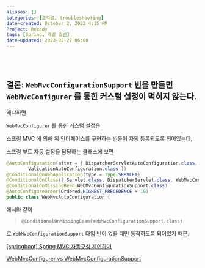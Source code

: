 ```yaml
---
aliases: []
categories: [조각글, troubleshooting]
date-created: October 2, 2022 4:15 PM
Project: Recody
tags: [Spring, 개발 일반]
date-updated: 2023-02-27 06:00
---
```

<br><br>
## 결론: `WebMvcConfigurationSupport` 빈을 만들면 `WebMvcConfigurer` 를 통한 커스텀 설정이 먹히지 않는다.

왜냐하면 

`WebMvcConfigurer` 를 통한 커스텀 설정은 

스프링 MVC 에 의해 위 인터페이스를 구현하는 빈들이 자동 등록되도록 되어있는데,

스프링 부트 자동 설정을 담당하는 클래스에 보면

```java
@AutoConfiguration(after = { DispatcherServletAutoConfiguration.class, TaskExecutionAutoConfiguration.class,
		ValidationAutoConfiguration.class })
@ConditionalOnWebApplication(type = Type.SERVLET)
@ConditionalOnClass({ Servlet.class, DispatcherServlet.class, WebMvcConfigurer.class })
@ConditionalOnMissingBean(WebMvcConfigurationSupport.class)
@AutoConfigureOrder(Ordered.HIGHEST_PRECEDENCE + 10)
public class WebMvcAutoConfiguration {

```

에서와 같이 

> `@ConditionalOnMissingBean(WebMvcConfigurationSupport.class)`
> 

로 `WebMvcConfigurationSupport` 타입 빈이 없을 때만 동작하도록 되어있기 때문. 

[[springboot] Spring MVC 자동구성 제어하기](http://honeymon.io/tech/2018/03/13/spring-boot-mvc-controller.html)

[WebMvcConfigurer vs WebMvcConfigurationSupport](https://ywkim95.tistory.com/m/6)